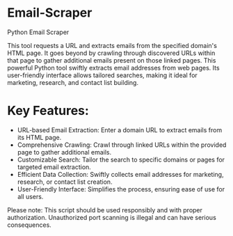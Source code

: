 # Email-Scraper

Python Email Scraper

This tool requests a URL and extracts emails from the specified domain's HTML page. It goes beyond by crawling through discovered URLs within that page to gather additional emails present on those linked pages.
This powerful Python tool swiftly extracts email addresses from web pages. Its user-friendly interface allows tailored searches, making it ideal for marketing, research, and contact list building.

# Key Features:

* URL-based Email Extraction: Enter a domain URL to extract emails from its HTML page.
* Comprehensive Crawling: Crawl through linked URLs within the provided page to gather additional emails.
* Customizable Search: Tailor the search to specific domains or pages for targeted email extraction.
* Efficient Data Collection: Swiftly collects email addresses for marketing, research, or contact list creation.
* User-Friendly Interface: Simplifies the process, ensuring ease of use for all users.

Please note: This script should be used responsibly and with proper authorization. Unauthorized port scanning is illegal and can have serious consequences.
